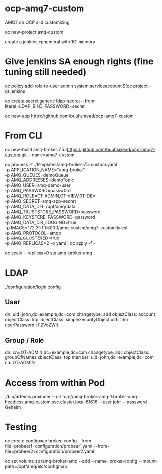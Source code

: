 # ocp-amq7-custom
AMQ7 on OCP and customizing

oc new-project amq-custom

create a jenkins ephemeral with 1Gi memory


# Give jenkins SA enough rights (fine tuning still needed)
oc policy add-role-to-user admin system:serviceaccount:$(oc project -q):jenkins

oc create secret generic ldap-secret --from-literal=LDAP_BIND_PASSWORD=secret

oc new-app https://github.com/buuhsmead/ocp-amq7-custom



# From CLI
oc new-build amq-broker:7.5~https://github.com/buuhsmead/ocp-amq7-custom.git --name=amq7-custom

oc process -f ./templates/amq-broker-75-custom.yaml \
    -p APPLICATION_NAME="amq-broker" \
    -p AMQ_QUEUES=demoQueue \
    -p AMQ_ADDRESSES=demoTopic \
    -p AMQ_USER=amq-demo-user \
    -p AMQ_PASSWORD=passw0rd \
    -p AMQ_ROLE=OT-ADMIN,OT-VIEW,OT-DEV \
    -p AMQ_SECRET=amq-app-secret \
    -p AMQ_DATA_DIR=/opt/amq/data \
    -p AMQ_TRUSTSTORE_PASSWORD=password \
    -p AMQ_KEYSTORE_PASSWORD=password \
    -p AMQ_DATA_DIR_LOGGING=true \
    -p IMAGE=172.30.1.1:5000/amq-custom/amq7-custom:latest \
    -p AMQ_PROTOCOL=amqp \
    -p AMQ_CLUSTERED=true \
    -p AMQ_REPLICAS=2 -o yaml | oc apply -f -


oc scale --replicas=0 sts amq-broker-amq


# LDAP 
./configuration/login.config

## User
dn: uid=john,dc=example,dc=com
changetype: add
objectClass: account
objectClass: top
objectClass: simpleSecurityObject
uid: john
userPassword:: R2VoZWlt

## Group / Role
dn: cn=OT-ADMIN,dc=example,dc=com
changetype: add
objectClass: groupOfNames
objectClass: top
member: uid=john,dc=example,dc=com
cn: OT-ADMIN



# Access from within Pod

./bin/artemis producer --url tcp://amq-broker-amq-1.broker-amq-headless.amq-custom.svc.cluster.local:61616 --user john --password Geheim


# Testing
oc create configmap broker-config --from-file=probeer1=configuration/probeer1.yaml --from-file=probeer2=configuration/probeer2.yaml

oc set volume sts/amq-broker-amq --add --name=broker-config --mount-path=/opt/amq/etc/configmap

